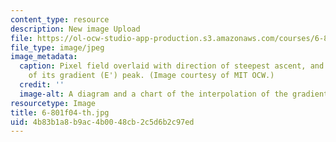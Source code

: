 ```yaml
---
content_type: resource
description: New image Upload
file: https://ol-ocw-studio-app-production.s3.amazonaws.com/courses/6-801-machine-vision-fall-2004/4b83b1a8b9ac4b0048cb2c5d6b2c97ed_6-801f04-th.jpg
file_type: image/jpeg
image_metadata:
  caption: Pixel field overlaid with direction of steepest ascent, and interpolation
    of its gradient (E') peak. (Image courtesy of MIT OCW.)
  credit: ''
  image-alt: A diagram and a chart of the interpolation of the gradient peak of E.
resourcetype: Image
title: 6-801f04-th.jpg
uid: 4b83b1a8-b9ac-4b00-48cb-2c5d6b2c97ed
---
```

